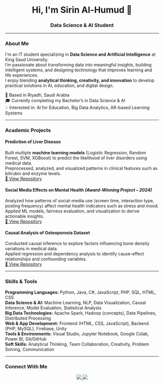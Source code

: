 <h1 align="center">Hi, I'm <strong>Sirin Al-Humud</strong> 👋</h1>
<h3 align="center">Data Science & AI Student</h3>

---

### About Me  
I'm an IT student specializing in **Data Science and Artificial Intelligence** at King Saud University.  
I’m passionate about transforming data into meaningful insights, building intelligent systems, and designing technology that improves learning and life experiences.  
I enjoy blending **analytical thinking, creativity, and innovation** to develop practical solutions in AI, education, and digital design.

📍 Based in Riyadh, Saudi Arabia  
🎓 Currently completing my Bachelor’s in Data Science & AI  
💡 Interested in: AI for Education, Big Data Analytics, AR-based Learning Systems  

---

### Academic Projects  

#### Prediction of Liver Disease  
Built multiple **machine learning models** (Logistic Regression, Random Forest, SVM, XGBoost) to predict the likelihood of liver disorders using medical data.  
Preprocessed, analyzed, and visualized patterns in clinical features such as bilirubin and enzyme levels.  
[🔗 View Repository](https://github.com/sralhmoud/Prediction-of-liver-disease)

#### Social Media Effects on Mental Health *(Award-Winning Project – 2024)*  
Analyzed how patterns of social-media use (screen time, interaction type, posting frequency) affect mental health indicators such as stress and mood.  
Applied ML models, fairness evaluation, and visualization to derive actionable insights.  
[🔗 View Repository](https://github.com/sralhmoud/Social-Media-Effects-on-Mental-Health)

#### Causal Analysis of Osteoporosis Dataset  
Conducted causal inference to explore factors influencing bone density variations in medical data.  
Applied regression and dependency analysis to identify cause-effect relationships and confounding variables.  
[🔗 View Repository](https://github.com/sralhmoud/Causal-Analysis)

---

### Skills & Tools  

**Programming Languages:** Python, Java, C#, JavaScript, PHP, SQL, HTML, CSS  
**Data Science & AI:** Machine Learning, NLP, Data Visualization, Causal Inference, Model Evaluation, Statistical Analysis  
**Big Data Technologies:** Apache Spark, Hadoop (concepts), Data Pipelines, Distributed Processing  
**Web & App Development:** Frontend (HTML, CSS, JavaScript), Backend (PHP, MySQL), Firebase, Unity  
**Tools & Environments:** Visual Studio, Jupyter Notebook, Google Colab, Power BI, Git/GitHub  
**Soft Skills:** Analytical Thinking, Team Collaboration, Creativity, Problem Solving, Communication  

---

### Connect With Me  
<p align="center">
  <a href="https://www.linkedin.com/in/sirin-al-humud-7b8205312" target="_blank">
    <img src="https://img.shields.io/badge/LinkedIn-blue?style=for-the-badge&logo=linkedin&logoColor=white" />
  </a>
  <a href="mailto:sralhmoud@gmail.com">
    <img src="https://img.shields.io/badge/Email-D14836?style=for-the-badge&logo=gmail&logoColor=white" />
  </a>
</p>
